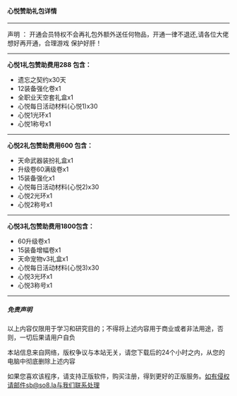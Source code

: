 #### 心悦赞助礼包详情

------------

声明 ： 开通会员特权不会再礼包外额外送任何物品，开通一律不退还,请各位大佬想好再开通，合理游戏 保护好肝！

------------


**心悦1礼包赞助费用288 包含：**

- 遗忘之契约x30天
- 12装备强化卷x1
- 全职业天空套礼盒x1
- 心悦每日活动材料(心悦1)x30
- 心悦1光环x1
- 心悦1称号x1

------------


**心悦2礼包赞助费用600 包含：**

- 天命武器装扮礼盒x1
- 升级卷60满级卷x1
- 15装备强化x1
- 心悦每日活动材料(心悦2)x30
- 心悦2光环x1
- 心悦2称号x1

------------


**心悦3礼包赞助费用1800包含：**

- 60升级卷x1
- 15装备增幅卷x1
- 天命宠物v3礼盒x1
- 心悦每日活动材料(心悦3)x30
- 心悦3光环x1
- 心悦3称号x1

------

##### 免责声明

以上内容仅限用于学习和研究目的；不得将上述内容用于商业或者非法用途，否则，一切后果请用户自负

本站信息来自网络，版权争议与本站无关，请您下载后的24个小时之内，从您的电脑中彻底删除上述内容

如果您喜欢该程序，请支持正版软件，购买注册，得到更好的正版服务。如有侵权请邮件sb@so8.la与我们联系处理